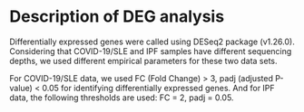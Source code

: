 # Description of DEG analysis

Differentially expressed genes were called using DESeq2 package (v1.26.0). 
Considering that COVID-19/SLE and IPF samples have different sequencing depths, 
we used different empirical parameters for these two data sets. 

For COVID-19/SLE data, we used FC (Fold Change) > 3, padj (adjusted P-value) < 0.05 for identifying differentially expressed genes. 
And for IPF data, the following thresholds are used: FC = 2, padj = 0.05. 

